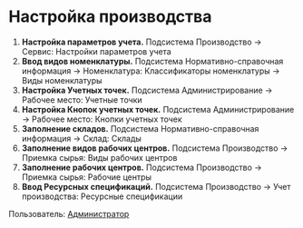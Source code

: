 # Настройка производства

1. <b>Настройка параметров учета.</b>
Подсистема Производство -> Сервис: Настройки параметров учета
2. <b>Ввод видов номенклатуры.</b>
Подсистема Нормативно-справочная информация -> Номенклатура: Классификаторы номенклатуры -> Виды номенклатуры 
3. <b>Настройка Учетных точек.</b>
Подсистема Администрирование -> Рабочее место: Учетные точки
4. <b>Настройка Кнопок учетных точек.</b>
Подсистема Администрирование -> Рабочее место: Кнопки учетных точек
5. <b>Заполнение складов.</b>
Подсистема Нормативно-справочная информация -> Склад: Склады
6. <b>Заполнение видов рабочих центров.</b>
Подсистема Производство -> Приемка сырья: Виды рабочих центров
7. <b>Заполнение рабочих центров.</b>
Подсистема Производство -> Приемка сырья: Рабочие центры
8. <b>Ввод Ресурсных спецификаций.</b>
Подсистема Производство -> Учет производства: Ресурсные спецификации

Пользователь: [Администратор](../Users/Administrator.md)
